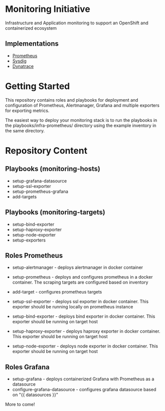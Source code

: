 Monitoring Initiative
======================

Infrastructure and Application monitoring to support an OpenShift and containerized ecosystem

## Implementations

* [Prometheus](prometheus)
* [Sysdig](sysdig)
* [Dynatrace](dynatrace)

Getting Started
===============

This repository contains roles and playbooks for deployment and configuration of Prometheus, Alertmanager, Grafana and multiple exporters for exporting metrics. 

The easiest way to deploy your monitoring stack is to run the playbooks in the playbooks/infra-prometheus/ directory using the example inventory in the same directory. 

Repository Content
==================
## Playbooks (monitoring-hosts)
* setup-grafana-datasource
* setup-ssl-exporter
* setup-prometheus-grafana
* add-targets

## Playbooks (monitoring-targets)
* setup-bind-exporter
* setup-haproxy-exporter
* setup-node-exporter
* setup-exporters



## Roles Prometheus
* setup-alertmanager - deploys alertmanager in docker container
* setup-prometheus - deploys and configures prometheus in a docker container. The scraping targets are configured based on inventory
* add-target - configures prometheus targets


* setup-ssl-exporter - deploys ssl exporter in docker container. This exporter should be running locally on prometheus instance
* setup-bind-exporter - deploys bind exporter in docker container. This exporter should be running on target host 
* setup-haproxy-exporter - deploys haproxy exporter in docker container. This exporter should be running on target host
* setup-node-exporter - deploys node exporter in docker container. This exporter should be running on target host

## Roles Grafana
* setup-grafana - deploys containerized Grafana with Prometheus as a datasource
* configure-grafana-datasource - configures grafana datasource based on "{{ datasources }}"

More to come! 
